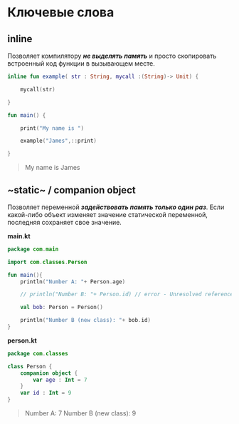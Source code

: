 
# Ключевые слова

## inline
Позволяет компилятору ***не выделять память*** и просто скопировать встроенный код функции в вызывающем месте.

```kotlin
inline fun example( str : String, mycall :(String)-> Unit) {

    mycall(str)

}

fun main() {

    print("My name is ")

    example("James",::print)

} 
```
>My name is James

##
##

## ~static~ / companion object
Позволяет переменной ***задействовать память только один раз***. Если какой-либо объект изменяет значение статической переменной, последняя сохраняет свое значение.

**main.kt**
```kotlin
package com.main

import com.classes.Person

fun main(){
    println("Number A: "+ Person.age)

    // println("Number B: "+ Person.id) // error - Unresolved reference: id

    val bob: Person = Person()

    println("Number B (new class): "+ bob.id)
}
```
**person.kt**
```kotlin
package com.classes

class Person {
    companion object {
        var age : Int = 7
    }
    var id : Int = 9
}
```
>Number A: 7
>Number B (new class): 9

##
##

